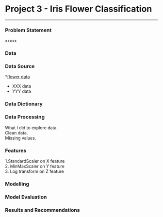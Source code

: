 # Project 3 - Iris Flower Classification

---

### Problem Statement

xxxxx

### Data

### Data Source
*[flower data](www.bbc.co.uk)
* XXX data
* YYY data

### Data Dictionary


### Data Processing

What I did to explore data.   
Clean data. <br>
Missing values.

### Features

1.StandardScaler on X feature  
2. MinMaxScaler on Y feature  
3. Log transform on Z feature

### Modelling

### Model Evaluation

### Results and Recommendations
